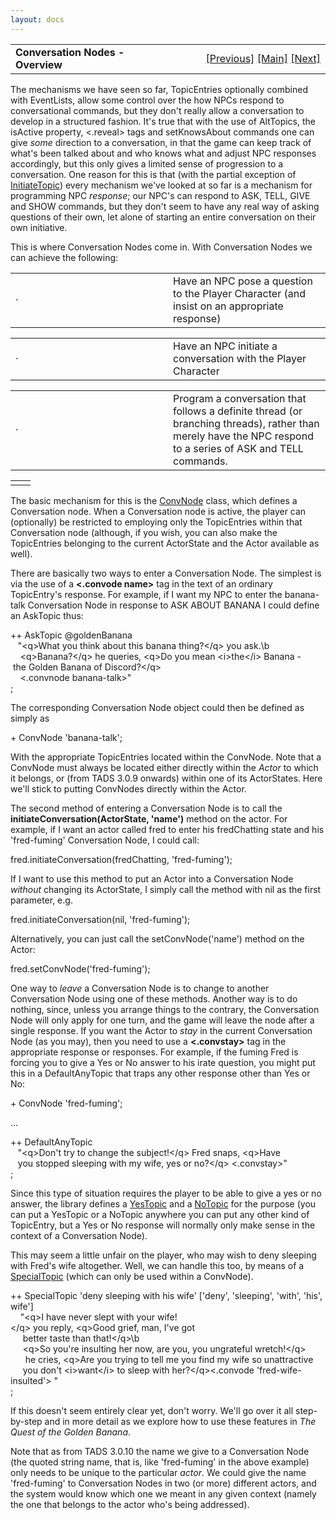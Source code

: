```yaml
---
layout: docs
---
```

<table width="100%" data-border="0" data-cellspacing="0"
data-cellpadding="3" data-bgcolor="#C0C0C0">
<colgroup>
<col style="width: 50%" />
<col style="width: 50%" />
</colgroup>
<tbody>
<tr>
<td style="text-align: left;"><strong>Conversation Nodes -
Overview<br />
</strong></td>
<td style="text-align: right;"><a
href="limitsuggestions.html">[Previous]</a> <a
href="generalintroduction.html">[Main]</a> <a
href="convnode.html">[Next]</a></td>
</tr>
</tbody>
</table>

  
The mechanisms we have seen so far, TopicEntries optionally combined
with EventLists, allow some control over the how NPCs respond to
conversational commands, but they don't really allow a conversation to
develop in a structured fashion. It's true that with the use of
AltTopics, the isActive property, \<.reveal\> tags and setKnowsAbout
commands one can give *some* direction to a conversation, in that the
game can keep track of what's been talked about and who knows what and
adjust NPC responses accordingly, but this only gives a limited sense of
progression to a conversation. One reason for this is that (with the
partial exception of [InitiateTopic](initiatetopic.html)) every mechanism
we've looked at so far is a mechanism for programming NPC *response*;
our NPC's can respond to ASK, TELL, GIVE and SHOW commands, but they
don't seem to have any real way of asking questions of their own, let
alone of starting an entire conversation on their own initiative.  
  
This is where Conversation Nodes come in. With Conversation Nodes we can
achieve the following:  
  

<table data-border="0" data-cellpadding="0" data-cellspacing="0">
<colgroup>
<col style="width: 50%" />
<col style="width: 50%" />
</colgroup>
<tbody>
<tr data-valign="top">
<td width="14">·</td>
<td>Have an NPC pose a question to the Player Character (and insist on
an appropriate response)  <br />
</td>
</tr>
</tbody>
</table>

<table data-border="0" data-cellpadding="0" data-cellspacing="0">
<colgroup>
<col style="width: 50%" />
<col style="width: 50%" />
</colgroup>
<tbody>
<tr data-valign="top">
<td width="14">·</td>
<td>Have an NPC initiate a conversation with the Player Character
 <br />
</td>
</tr>
</tbody>
</table>

<table data-border="0" data-cellpadding="0" data-cellspacing="0">
<colgroup>
<col style="width: 50%" />
<col style="width: 50%" />
</colgroup>
<tbody>
<tr data-valign="top">
<td width="14">·</td>
<td>Program a conversation that follows a definite thread (or branching
threads), rather than merely have the NPC respond to a series of ASK and
TELL commands.  <br />
</td>
</tr>
</tbody>
</table>

|     |     |
|-----|-----|
|     |     |

  
The basic mechanism for this is the [ConvNode](convnode.html) class,
which defines a Conversation node. When a Conversation node is active,
the player can (optionally) be restricted to employing only the
TopicEntries within that Conversation node (although, if you wish, you
can also make the TopicEntries belonging to the current ActorState and
the Actor available as well).  
  
There are basically two ways to enter a Conversation Node. The simplest
is via the use of a **\<.convode name\>** tag in the text of an ordinary
TopicEntry's response. For example, if I want my NPC to enter the
banana-talk Conversation Node in response to ASK ABOUT BANANA I could
define an AskTopic thus:  
  
++ AskTopic @goldenBanana  
   "\<q\>What you think about this banana thing?\</q\> you ask.\b  
    \<q\>Banana?\</q\> he queries, \<q\>Do you mean \<i\>the\</i\> Banana - the Golden Banana of Discord?\</q\>  
    \<.convnode banana-talk\>"  
;  
  
The corresponding Conversation Node object could then be defined as
simply as  
  
+ ConvNode 'banana-talk';  
  
With the appropriate TopicEntries located within the ConvNode. Note that
a ConvNode must always be located either directly within the *Actor* to
which it belongs, or (from TADS 3.0.9 onwards) within one of its
ActorStates. Here we'll stick to putting ConvNodes directly within the
Actor.  
  
The second method of entering a Conversation Node is to call the
**initiateConversation(ActorState, 'name')** method on the actor. For
example, if I want an actor called fred to enter his fredChatting state
and his 'fred-fuming' Conversation Node, I could call:  
  
fred.initiateConversation(fredChatting, 'fred-fuming');  
  
If I want to use this method to put an Actor into a Conversation Node
*without* changing its ActorState, I simply call the method with nil as
the first parameter, e.g.  
  
fred.initiateConversation(nil, 'fred-fuming');  
  
Alternatively, you can just call the setConvNode('name') method on the
Actor:  
  
fred.setConvNode('fred-fuming');  
  
One way to *leave* a Conversation Node is to change to another
Conversation Node using one of these methods. Another way is to do
nothing, since, unless you arrange things to the contrary, the
Conversation Node will only apply for one turn, and the game will leave
the node after a single response. If you want the Actor to *stay* in the
current Conversation Node (as you may), then you need to use a
**\<.convstay\>** tag in the appropriate response or responses. For
example, if the fuming Fred is forcing you to give a Yes or No answer to
his irate question, you might put this in a DefaultAnyTopic that traps
any other response other than Yes or No:  
  
+ ConvNode 'fred-fuming';  
  
...  
  
++ DefaultAnyTopic  
   "\<q\>Don't try to change the subject!\</q\> Fred snaps, \<q\>Have   
   you stopped sleeping with my wife, yes or no?\</q\> \<.convstay\>"  
;  
  
Since this type of situation requires the player to be able to give a
yes or no answer, the library defines a [YesTopic](yestopic.html) and a
[NoTopic](notopic.html) for the purpose (you can put a YesTopic or a
NoTopic anywhere you can put any other kind of TopicEntry, but a Yes or
No response will normally only make sense in the context of a
Conversation Node).  
  
This may seem a little unfair on the player, who may wish to deny
sleeping with Fred's wife altogether. Well, we can handle this too, by
means of a [SpecialTopic](specialtopic.html) (which can only be used
within a ConvNode).  
  
++ SpecialTopic 'deny sleeping with his wife' \['deny', 'sleeping', 'with', 'his', wife'\]  
    "\<q\>I have never slept with your wife!\</q\> you reply, \<q\>Good grief, man, I've got   
     better taste than that!\</q\>\b  
     \<q\>So you're insulting her now, are you, you ungrateful wretch!\</q\>   
      he cries, \<q\>Are you trying to tell me you find my wife so unattractive   
     you don't \<i\>want\</i\> to sleep with her?\</q\>\<.convode 'fred-wife-insulted'\> "      
;  
  
If this doesn't seem entirely clear yet, don't worry. We'll go over it
all step-by-step and in more detail as we explore how to use these
features in *The Quest of the Golden Banana*.  
  
Note that as from TADS 3.0.10 the name we give to a Conversation Node
(the quoted string name, that is, like 'fred-fuming' in the above
example) only needs to be unique to the particular *actor*. We could
give the name 'fred-fuming' to Conversation Nodes in two (or more)
different actors, and the system would know which one we meant in any
given context (namely the one that belongs to the actor who's being
addressed).  
  
  
  
  
  
  
  
  
